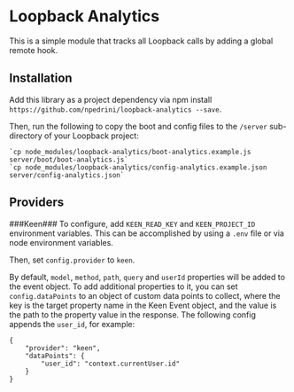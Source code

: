 Loopback Analytics
==================
This is a simple module that tracks all Loopback calls by adding a global remote hook.

Installation
------------
Add this library as a project dependency via npm install `https://github.com/npedrini/loopback-analytics --save`.

Then, run the following to copy the boot and config files to the `/server` sub-directory of your Loopback project:
    
    `cp node_modules/loopback-analytics/boot-analytics.example.js server/boot/boot-analytics.js`
    `cp node_modules/loopback-analytics/config-analytics.example.json server/config-analytics.json`

Providers
---------

###Keen###
To configure, add `KEEN_READ_KEY` and `KEEN_PROJECT_ID` environment variables. This can be accomplished by using a `.env` file or via node environment variables.

Then, set `config.provider` to `keen`. 

By default, `model`, `method`, `path`, `query` and `userId` properties will be added to the event object. To add additional properties to it, you can set `config.dataPoints` to an object of custom data points to collect, where the key is the target property name in the Keen Event object, and the value is the path to the property value in the response. The following config appends the `user_id`, for example:

    {
        "provider": "keen",
        "dataPoints": {
            "user_id": "context.currentUser.id"
        }
    }